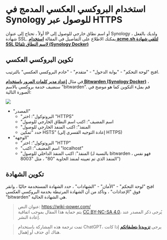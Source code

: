 # استخدام البروكسي العكسي المدمج في Synology للوصول عبر HTTPS

أولاً ، تحتاج إلى عنوان IP أو اسم نطاق خارجي للوصول إلى Synology ، ولديك بالفعل شهادة SSL. يمكنك الاطلاع على التفاصيل في المقالة [**استخدام acme.sh لتلقي شهادة SSL لاسم النطاق تلقائيًا (Synology Docker)**](https://wiki-power.com/%E5%9F%BA%E4%BA%8Eacme.sh%E8%87%AA%E5%8A%A8%E7%94%B3%E8%AF%B7%E5%9F%9F%E5%90%8D%E8%AF%81%E4%B9%A6%EF%BC%88%E7%BE%A4%E6%99%96Docker%EF%BC%89)

## تكوين البروكسي العكسي

افتح "لوحة التحكم" - "بوابة الدخول" - "متقدم" - "خادم البروكسي العكسي" بالترتيب.

في مثال [**إعداد مدير كلمات المرور باستخدام Bitwarden (Synology Docker)**](https://wiki-power.com/%E5%9F%BA%E4%BA%8EBitwarden%E6%90%AD%E5%BB%BA%E5%AF%86%E7%A0%81%E7%AE%A1%E7%90%86%E5%99%A8%EF%BC%88%E7%BE%A4%E6%99%96Docker%EF%BC%89) ، سنضيف خدمة بروكسي بالاسم "bitwarden". قم بملء التكوين كما هو موضح في الصورة التالية:

![](https://media.wiki-power.com/img/20210503213004.png)

- "المصدر"
  - "البروتوكول": اختر "HTTPS"
  - "اسم المضيف": اكتب اسم النطاق الخارجي للوصول
  - "المنفذ": اكتب المنفذ الخارجي للوصول
  - حدد "تمكين HSTS" (إعادة التوجيه القسري إلى HTTPS)
- "الوجهة"
  - "البروتوكول": اختر "HTTP"
  - "اسم المضيف": اكتب "localhost"
  - "المنفذ": اكتب المنفذ الداخلي للوصول (بالنسبة لـ bitwarden ، فهو نفس المنفذ الذي تم تعيينه لمنفذ الحاوية "80" ، مثل "8003")

## تكوين الشهادة

افتح "لوحة التحكم" - "الأمان" - "الشهادات" ، حدد الشهادة المستخدمة حاليًا ، وانقر فوق "الإعدادات" ، وتأكد من أن الشهادة المرتبطة بخدمة البروكسي العكسي "bitwarden" هي الشهادة الحالية.

> عنوان النص: <https://wiki-power.com/>  
> يتم حماية هذا المقال بموجب اتفاقية [CC BY-NC-SA 4.0](https://creativecommons.org/licenses/by/4.0/deed.zh)، يُرجى ذكر المصدر عند إعادة النشر.

> تمت ترجمة هذه المشاركة باستخدام ChatGPT، يرجى [**تزويدنا بتعليقاتكم**](https://github.com/linyuxuanlin/Wiki_MkDocs/issues/new) إذا كانت هناك أي حذف أو إهمال.
